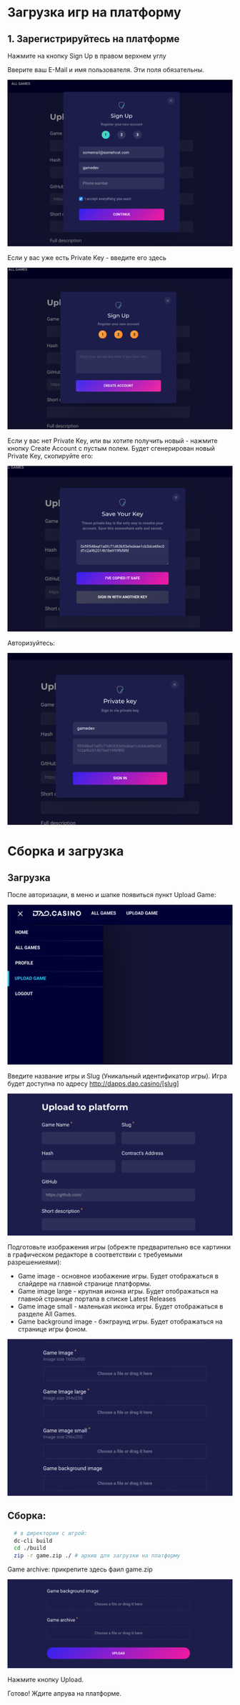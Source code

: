# Загрузка игр на платформу

## 1. Зарегистрируйтесь на платформе

Нажмите на кнопку Sign Up в правом верхнем углу

Вверите ваш E-Mail и имя пользователя. Эти поля обязательны.

![alt text](images/signup1.png)

Если у вас уже есть Private Key - введите его здесь

![alt text](images/signup2.png)

Если у вас нет Private Key, или вы хотите получить новый - нажмите кнопку Create Account с пустым полем. Будет сгенерирован новый Private Key, скопируйте его:

![alt text](images/signup3.png)

Авторизуйтесь:

![alt text](images/signup4.png)

# Сборка и загрузка

## Загрузка

После авторизации, в меню и шапке появиться пункт Upload Game:

![alt text](images/uploadgame.png)

Введите название игры и Slug (Уникальный идентификатор игры). Игра будет доступна по адресу http://dapps.dao.casino/[slug]

![alt text](images/1.png)

Подготовьте изображения игры (обрежте предварительно все картинки в графическом редакторе в соответствии с требуемыми разрешениеями):

- Game image - основное изобажение игры. Будет отображаться в слайдере на главной странице платформы.
- Game image large - крупная иконка игры. Будет отображаться на главной странице портала в списке Latest Releases
- Game image small - маленькая иконка игры. Будет отображаться в разделе All Games.
- Game background image - бэкграунд игры. Будет отображаться на странице игры фоном.

![alt text](images/2.png)

## Сборка:

```bash
  # в директории с игрой:
  dc-cli build
  cd ./build
  zip -r game.zip ./ # архив для загрузки на платформу
```

Game archive: прикрепите здесь фаил game.zip

![alt text](images/3.png)

Нажмите кнопку Upload.

Готово! Ждите апрува на платформе.



